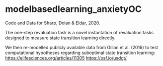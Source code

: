 # modelbasedlearning_anxietyOC

Code and Data for Sharp, Dolan &amp; Eldar, 2020. 

The one-step revaluation task is a novel instantation of revaluation tasks designed to measure state transition learning directly.

We then re-modelled publicly available data from Gillan et al. (2016) to test computational hypotheses regarding suboptimal state transition learning:
https://elifesciences.org/articles/11305
https://osf.io/usdgt/

